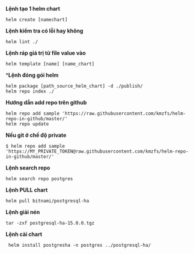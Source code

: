 **Lệnh tạo 1 helm chart**

```
helm create [namechart]
```

**Lệnh kiểm tra có lỗi hay không**

```
helm lint ./
```

**Lệnh ráp giá trị từ file value vào**

```
helm template [name] [name_chart]
```

***Lệnh đóng gói helm**

```
helm package [path_source_helm_chart] -d ./publish/
helm repo index ./
```

**Hướng dẫn add repo trên github**

```
helm repo add sample 'https://raw.githubusercontent.com/kmzfs/helm-repo-in-github/master/'
helm repo update
```

**Nếu git ở chế độ private**

```
$ helm repo add sample 'https://MY_PRIVATE_TOKEN@raw.githubusercontent.com/kmzfs/helm-repo-in-github/master/'
```

**Lệnh search repo**

```
helm search repo postgres
```

**Lệnh PULL chart**

```
helm pull bitnami/postgresql-ha
```

**Lệnh giải nén**

```
tar -zxf postgresql-ha-15.0.0.tgz
```

**Lệnh cài chart**

```
 helm install postgresha -n postgres ../postgresql-ha/
```

